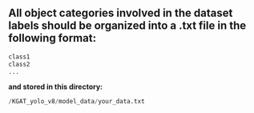 ## All object categories involved in the dataset labels should be organized into a .txt file in the following format: 

```python
class1
class2
...
```

**and stored in this directory:**
```python
/KGAT_yolo_v8/model_data/your_data.txt
```


